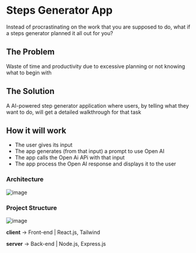 # Steps Generator App

Instead of procrastinating on the work that you are supposed to do, what if a steps generator planned it all out for you?

## The Problem

Waste of time and productivity due to excessive planning or not knowing what to begin with

## The Solution

A AI-powered step generator application where users, by telling what they want to do, will get a detailed walkthrough for that task


## How it will work

- The user gives its input
- The app generates (from that input) a prompt to use Open AI
- The app calls the Open Ai APi with that input
- The app process the Open AI response and displays it to the user

  
### Architecture

![image](https://github.com/Doodoal/Ignition-Hacks-2023/assets/72891698/8e5cd4ce-9e02-46ca-a0d9-7668a7e60d1e)

### Project Structure

![image](https://github.com/Doodoal/Ignition-Hacks-2023/assets/72891698/cb593d14-7b17-4c83-a199-dc8ce8627f79)

**client** -> Front-end | React.js, Tailwind

**server** -> Back-end | Node.js, Express.js

